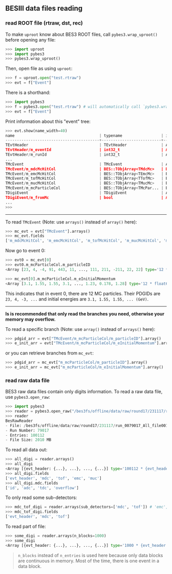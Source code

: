 ## BESIII data files reading

### read ROOT file (rtraw, dst, rec)

To make `uproot` know about BES3 ROOT files,  call `pybes3.wrap_uproot()` before opening any file:

```python
>>> import uproot
>>> import pybes3
>>> pybes3.wrap_uproot()
```

Then, open file as using `uproot`:

```python
>>> f = uproot.open("test.rtraw")
>>> evt = f["Event"]
```

There is a shorthand:

```python
>>> import pybes3
>>> f = pybes3.open("test.rtraw") # will automatically call `pybes3.wrap_uproot()`
>>> evt = f["Event"]
```

Print information about this "event" tree:

```python
>>> evt.show(name_width=40)
name                                     | typename                 | interpretation                
-----------------------------------------+--------------------------+-------------------------------
TEvtHeader                               | TEvtHeader               | AsGroup(<TBranchElement 'TE...
TEvtHeader/m_eventId                     | int32_t                  | AsDtype('>i4')
TEvtHeader/m_runId                       | int32_t                  | AsDtype('>i4')
...
TMcEvent                                 | TMcEvent                 | AsGroup(<TBranchElement 'TM...
TMcEvent/m_mdcMcHitCol                   | BES::TObjArray<TMdcMc>   | BES::As(BES::TObjArray<TMdc...
TMcEvent/m_emcMcHitCol                   | BES::TObjArray<TEmcMc>   | BES::As(BES::TObjArray<TEmc...
TMcEvent/m_tofMcHitCol                   | BES::TObjArray<TTofMc>   | BES::As(BES::TObjArray<TTof...
TMcEvent/m_mucMcHitCol                   | BES::TObjArray<TMucMc>   | BES::As(BES::TObjArray<TMuc...
TMcEvent/m_mcParticleCol                 | BES::TObjArray<TMcPar... | BES::As(BES::TObjArray<TMcP...
TDigiEvent                               | TDigiEvent               | AsGroup(<TBranchElement 'TD...
TDigiEvent/m_fromMc                      | bool                     | AsDtype('bool')
...
>>> 
```

---

To read `TMcEvent` (Note: use `arrays()` instead of `array()` here):

```python
>>> mc_evt = evt["TMcEvent"].arrays()
>>> mc_evt.fields
['m_mdcMcHitCol', 'm_emcMcHitCol', 'm_tofMcHitCol', 'm_mucMcHitCol', 'm_mcParticleCol']
```

Now go to event 0:

```python
>>> evt0 = mc_evt[0]
>>> evt0.m_mcParticleCol.m_particleID
<Array [23, 4, -4, 91, 443, 11, ..., 111, 211, -211, 22, 22] type='12 * int32'>

>>> mc_evt[0].m_mcParticleCol.m_eInitialMomentum
<Array [3.1, 1.55, 1.55, 3.1, ..., 1.23, 0.178, 1.28] type='12 * float64'>
```

This indicates that in event 0, there are 12 MC particles. Their PDGIDs are `23, 4, -3, ...` and initial energies are `3.1, 1.55, 1.55, ... (GeV)`.

---

**Is is recommended that only read the branches you need, otherwise your memory may overflow.** 

To read a specific branch (Note: use `array()` instead of `arrays()` here):

```python
>>> pdgid_arr = evt["TMcEvent/m_mcParticleCol/m_particleID"].array()
>>> e_init_arr = evt["TMcEvent/m_mcParticleCol/m_eInitialMomentum"].array()
```

or you can retrieve branches from `mc_evt`:

```python
>>> pdgid_arr = mc_evt["m_mcParticleCol/m_particleID"].array()
>>> e_init_arr = mc_evt["m_mcParticleCol/m_eInitialMomentum"].array()
```

### read raw data file

BES3 raw data files contain only digits information. To read a raw data file, use `pybes3.open_raw`:

```python
>>> import pybes3
>>> reader = pybes3.open_raw("/bes3fs/offline/data/raw/round17/231117/run_0079017_All_file001_SFO-1.raw")
>>> reader
BesRawReader
- File: /bes3fs/offline/data/raw/round17/231117/run_0079017_All_file001_SFO-1.raw
- Run Number: 79017
- Entries: 100112
- File Size: 2010 MB
```

To read all data out:

```python
>>> all_digi = reader.arrays()
>>> all_digi
<Array [{evt_header: {...}, ...}, ..., {...}] type='100112 * {evt_header: {...'>
>>> all_digi.fields
['evt_header', 'mdc', 'tof', 'emc', 'muc']
>>> all_digi.mdc.fields
['id', 'adc', 'tdc', 'overflow']
```

To only read some sub-detectors:

```python
>>> mdc_tof_digi = reader.arrays(sub_detectors=['mdc', 'tof']) # 'emc', 'muc' are also available
>>> mdc_tof_digi.fields
['evt_header', 'mdc', 'tof']
```

To read part of file:

```python
>>> some_digi = reader.arrays(n_blocks=1000)
>>> some_digi
<Array [{evt_header: {...}, ...}, ..., {...}] type='1000 * {evt_header: {ev...'>
```

> `n_blocks` instead of `n_entries` is used here because only data blocks are continuous in memory. Most of the time, there is one event in a data block.
